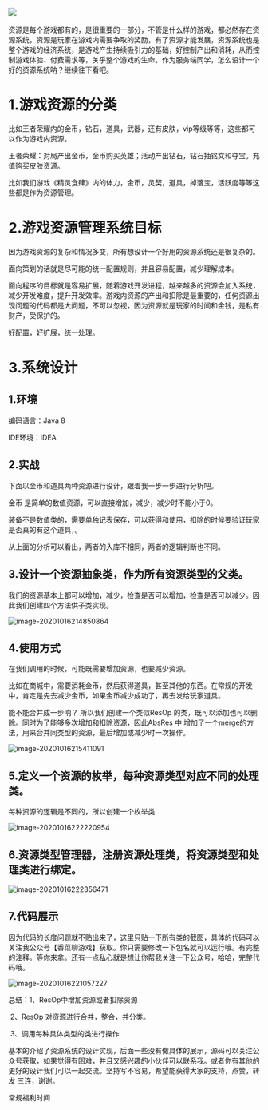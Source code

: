 ![](..\..\img\20201016\1.png)

资源是每个游戏都有的，是很重要的一部分，不管是什么样的游戏，都必然存在资源系统，资源是玩家在游戏内需要争取的奖励，有了资源才能发展，资源系统也是整个游戏的经济系统，是游戏产生持续吸引力的基础，好控制产出和消耗，从而控制游戏体验、付费需求等，关乎整个游戏的生命。作为服务端同学，怎么设计一个好的资源系统呐？继续往下看吧。

# 1.游戏资源的分类

 比如王者荣耀内的金币，钻石，道具，武器，还有皮肤，vip等级等等，这些都可以作为游戏内资源。

王者荣耀：对局产出金币，金币购买英雄；活动产出钻石，钻石抽铭文和夺宝。充值购买皮肤资源。

比如我们游戏《精灵食肆》内的体力，金币，灵契，道具，掉落宝，活跃度等等这些都是作为资源管理。

# 2.游戏资源管理系统目标

因为游戏资源的复杂和情况多变，所有想设计一个好用的资源系统还是很复杂的。

面向策划的话就是尽可能的统一配置规则，并且容易配置，减少理解成本。

面向程序的目标就是容易扩展，随着游戏开发进程，越来越多的资源会加入系统，减少开发难度，提升开发效率。游戏内资源的产出和扣除是最重要的，任何资源出现问题的代码都是大问题，不可以忽视，因为资源就是玩家的时间和金钱，是私有财产，受保护的。

好配置，好扩展，统一处理。

# 3.系统设计

## 1.环境

 编码语言：Java 8

 IDE环境：IDEA

## 2.实战

下面以金币和道具两种资源进行设计，跟着我一步一步进行分析吧。

金币 是简单的数值资源，可以直接增加，减少，减少时不能小于0。

装备不是数值类的，需要单独记表保存，可以获得和使用，扣除的时候要验证玩家是否真的有这个道具，。

从上面的分析可以看出，两者的入库不相同，两者的逻辑判断也不同。

## 3.设计一个资源抽象类，作为所有资源类型的父类。

​	我们的资源基本上都可以增加，减少，检查是否可以增加，检查是否可以减少。因此我们创建四个方法供子类实现。

![image-20201016214850864](D:\wechat\gameWathcer\img\20201016\2.png)



## 4.使用方式 

在我们调用的时候，可能既需要增加资源，也要减少资源。

比如在商城中，需要消耗金币，然后获得道具，甚至其他的东西。在常规的开发中，肯定是先去减少金币，如果金币减少成功了，再去发给玩家道具。

能不能合并成一步呐？ 所以我们创建一个类似ResOp 的类，既可以添加也可以删除。同时为了能够多次增加和扣除资源，因此AbsRes 中 增加了一个merge的方法，用来合并同类型的资源，最后增加或减少时一次操作。

![image-20201016215411091](D:\wechat\gameWathcer\img\20201016\3.png)



## 5.定义一个资源的枚举，每种资源类型对应不同的处理类。

每种资源的逻辑是不同的，所以创建一个枚举类

![image-20201016222220954](D:\wechat\gameWathcer\img\20201016\4.png)

## 6.资源类型管理器，注册资源处理类，将资源类型和处理类进行绑定。

![image-20201016222356471](D:\wechat\gameWathcer\img\20201016\5.png)

## 7.代码展示

因为代码的长度问题就不贴出来了，这里只贴一下所有类的截图，具体的代码可以关注我公众号【香菜聊游戏】获取。你只需要修改一下包名就可以运行哦。有完整的注释。等你来拿。还有一点私心就是想让你帮我关注一下公众号，哈哈，完整代码哦。

![image-20201016221057227](D:\wechat\gameWathcer\img\20201016\5.png)



总结：1、ResOp中增加资源或者扣除资源

​			2、ResOp 对资源进行合并，整合，并分类。

​			3、调用每种具体类型的类进行操作

 基本的介绍了资源系统的设计实现，后面一些没有做具体的展示，源码可以关注公众号获取，如果觉得有困难，并且又感兴趣的小伙伴可以联系我。或者你有其他的更好的设计我们可以一起交流。坚持写不容易，希望能获得大家的支持，点赞，转发 三连，谢谢。

 常规福利时间
